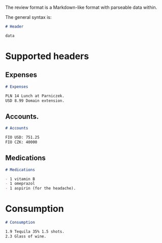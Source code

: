 The review format is a Markdown-like format with parseable data within.

The general syntax is:

```markdown
# Header

data
```

# Supported headers

## Expenses

```markdown
# Expenses

PLN 14 Lunch at Parniczek.
USD 8.99 Domain extension.
```

## Accounts.

```markdown
# Accounts

FIO USD: 751.25
FIO CZK: 40000
```

## Medications

```markdown
# Medications

- 1 vitamin B
- 1 omeprazol
- 1 aspirin (for the headache).
```

# Consumption

```markdown
# Consumption

1.9 Tequila 35% 1.5 shots.
2.3 Glass of wine.
```
